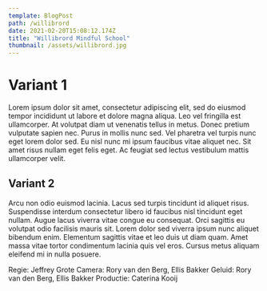 ```yaml
---
template: BlogPost
path: /willibrord
date: 2021-02-20T15:08:12.174Z
title: "Willibrord Mindful School"
thumbnail: /assets/willibrord.jpg
---
```

# Variant 1 
Lorem ipsum dolor sit amet, consectetur adipiscing elit, sed do eiusmod tempor incididunt ut labore et dolore magna aliqua. Leo vel fringilla est ullamcorper. At volutpat diam ut venenatis tellus in metus. Donec pretium vulputate sapien nec. Purus in mollis nunc sed. Vel pharetra vel turpis nunc eget lorem dolor sed. Eu nisl nunc mi ipsum faucibus vitae aliquet nec. Sit amet risus nullam eget felis eget. Ac feugiat sed lectus vestibulum mattis ullamcorper velit.

## Variant 2 
Arcu non odio euismod lacinia. Lacus sed turpis tincidunt id aliquet risus. Suspendisse interdum consectetur libero id faucibus nisl tincidunt eget nullam. Augue lacus viverra vitae congue eu consequat. Orci sagittis eu volutpat odio facilisis mauris sit. Lorem dolor sed viverra ipsum nunc aliquet bibendum enim. Elementum sagittis vitae et leo duis ut diam quam. Amet massa vitae tortor condimentum lacinia quis vel eros. Cursus metus aliquam eleifend mi in nulla posuere.

Regie: Jeffrey Grote
Camera: Rory van den Berg, Ellis Bakker
Geluid: Rory van den Berg, Ellis Bakker
Productie: Caterina Kooij
